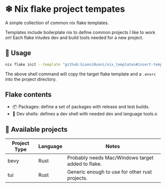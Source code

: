 # ❄ Nix flake project tempates

A simple collection of common nix flake templates.

Templates include boilerplate nix to define common projects I like to work on! Each flake inludes dev and build tools needed for a new project.

## 🙌 Usage

```sh
nix flake init --template "github:GianniBuoni/nix_templates#insert-template-name-here"
```

The above shell command will copy the target flake template and a `.envrc` into the project directory.

## Flake contents

- 📦 Packages: define a set of packages with release and test builds.
- 🐚 Dev shells: defines a dev shell with needed dev and language tools.o

## 📓 Available projects

| Project Type | Language | Notes                                             |
| ------------ | -------- | ------------------------------------------------- |
| bevy         | Rust     | Probably needs Mac/Windows target added to flake. |
| tui          | Rust     | Generic enough to use for other rust projects.    |
